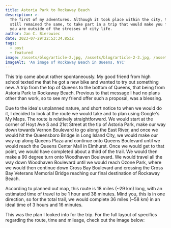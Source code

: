 ```yaml
---
title: Astoria Park to Rockaway Beach
description: >-
  The first of my adventures. Although it took place within the city, the goal
  still remained the same, to take part in a trip that would make you feel that
  you are outside of the stresses of city life.
author: Jan C. Bierowiec
date: 2023-07-29T22:53:34.853Z
tags:
  - post
  - featured
image: /assets/blog/article-2.jpg, /assets/blog/article-2-2.jpg, /assets/blog/AstoriaParktoRockawayBeach.png
imageAlt: 'An image of Rockaway Beach in Queens, NYC'
---
```

This trip came about rather spontaneously. My good friend from high school texted me that he got a new bike and wanted to try out something new. A trip from the top of Queens to the bottom of Queens, that being from Astoria Park to Rockaway Beach. Previous to that message I had no plans other than work, so to see my friend offer such a proposal, was a blessing. 

Due to the idea's unplanned nature, and short notice to when we would do it, I decided to look at the route we would take and to plan using Google's My Maps. The route is relatively straightforward. We would start at the corner of Hoyt Ave S and 21st Street at the tip of Astoria Park, make our way down towards Vernon Boulevard to go along the East River, and once we would hit the Queensboro Bridge in Long Island City, we would make our way up along Queens Plaza and continue onto Queens Boulevard until we would reach the Queens Center Mall in Elmhurst. Once we would get to that point, we would have completed about a third of the trail. We would then make a 90 degree turn onto Woodhaven Boulevard. We would travel all the way down Woodhaven Boulevard until we would reach Ozone Park, where we would then continue down Cross Bay Boulevard and crossing the Cross Bay Veterans Memorial Bridge reaching our final destination of Rockaway Beach. 

According to planned out map, this route is 18 miles (\~29 km) long, with an estimated time of travel to be 1 hour and 38 minutes. Mind you, this is in one direction, so for the total trail, we would complete 36 miles (\~58 km) in an ideal time of 3 hours and 16 minutes. 

This was the plan I looked into for the trip. For the full layout of specifics regarding the route, time and mileage, check out the image below:
